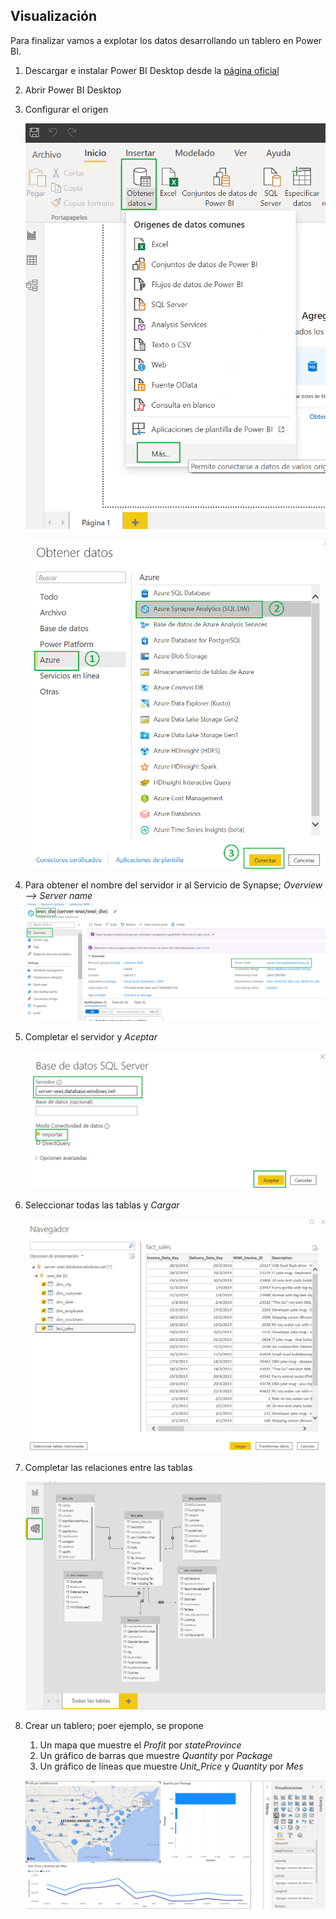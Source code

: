 ## Visualización
Para finalizar vamos a explotar los datos desarrollando un tablero en Power BI.

1. Descargar e instalar Power BI Desktop desde la [página oficial](https://powerbi.microsoft.com/es-es/desktop/)
2. Abrir Power BI Desktop
3. Configurar el origen

	<img src="images/PBI_01.png"/><br/>
	
	<img src="images/PBI_02.png"/><br/>
	
4. Para obtener el nombre del servidor ir al Servicio de Synapse; _Overview --> Server name_
	<img src="images/Synapse_08.png"/><br/>

5. Completar el servidor y _Aceptar_

	<img src="images/PBI_03.png"/><br/>

6.	Seleccionar todas las tablas y _Cargar_

	<img src="images/PBI_05.png"/><br/>

7. Completar las relaciones entre las tablas

	<img src="images/PBI_06.png"/><br/>	
	
8. Crear un tablero; poer ejemplo, se propone
	1. Un mapa que muestre el _Profit_ por _stateProvince_
	2. Un gráfico de barras que muestre _Quantity_ por _Package_
	3. Un gráfico de líneas que muestre _Unit_Price_ y _Quantity_ por _Mes_
		
	<img src="images/PBI_07.png"/><br/>	